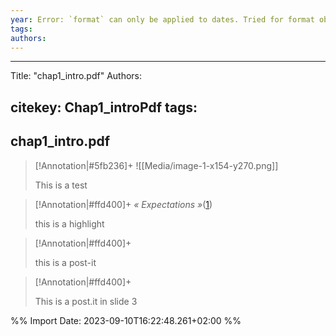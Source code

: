 ```yaml
---
year: Error: `format` can only be applied to dates. Tried for format object
tags: 
authors: 
---
```


---
Title: "chap1_intro.pdf"
Authors: 


citekey: Chap1_introPdf
tags: 
---
## chap1_intro.pdf

>[!Annotation|#5fb236]+ 
>![[Media/image-1-x154-y270.png]] 
>
>This is a test

>[!Annotation|#ffd400]+ 
>*« Expectations »*([1](zotero://open-pdf/library/items/SFBFGG4F?page=1&annotation=3TXGAB7H)) 
>
>this is a highlight

>[!Annotation|#ffd400]+ 
> 
>
>this is a post-it

>[!Annotation|#ffd400]+ 
> 
>
>This is a post.it in slide 3



%% Import Date: 2023-09-10T16:22:48.261+02:00 %%
